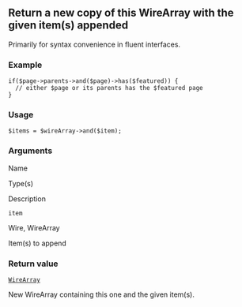 Return a new copy of this WireArray with the given item(s) appended
-------------------------------------------------------------------

Primarily for syntax convenience in fluent interfaces.

### Example

    if($page->parents->and($page)->has($featured)) { 
      // either $page or its parents has the $featured page
    }

### Usage

    $items = $wireArray->and($item);

### Arguments

Name

Type(s)

Description

`item`

Wire, WireArray

Item(s) to append

### Return value

[`WireArray`](/api/ref/wire-array/)

New WireArray containing this one and the given item(s).

